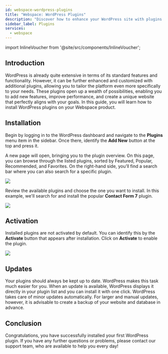```yaml
---
id: webspace-wordpress-plugins
title: "Webspace: WordPress Plugins"
description: "Discover how to enhance your WordPress site with plugins to add features and improve performance → Learn more now"
sidebar_label: Plugins
services:
  - webspace
---
```


import InlineVoucher from '@site/src/components/InlineVoucher';

## Introduction

WordPress is already quite extensive in terms of its standard features and functionality. However, it can be further enhanced and customized with additional plugins, allowing you to tailor the platform even more specifically to your needs. These plugins open up a wealth of possibilities, enabling you to add new features, improve performance, and create a unique website that perfectly aligns with your goals. In this guide, you will learn how to install WordPress plugins on your Webspace product.

<InlineVoucher/>

## Installation

Begin by logging in to the WordPress dashboard and navigate to the **Plugins** menu item in the sidebar. Once there, identify the **Add New** button at the top and press it.

A new page will open, bringing you to the plugin overview. On this page, you can browse through the listed plugins, sorted by Featured, Popular, Recommended, and Favorites. On the right-hand side, you’ll find a search bar where you can also search for a specific plugin.

![](https://screensaver01.zap-hosting.com/index.php/s/8yqT94dqFQZGCzp/download)

Review the available plugins and choose the one you want to install. In this example, we'll search for and install the popular **Contact Form 7** plugin.

![](https://screensaver01.zap-hosting.com/index.php/s/s45ag8yptMro4AD/download)

## Activation

Installed plugins are not activated by default. You can identify this by the **Activate** button that appears after installation. Click on **Activate** to enable the plugin.

![](https://screensaver01.zap-hosting.com/index.php/s/fqAdDb5YGWXZ7sB/download)

## Updates

Your plugins should always be kept up to date. WordPress makes this task much easier for you. When an update is available, WordPress displays it directly in your plugin list and you can install it with one click. WordPress takes care of minor updates automatically. For larger and manual updates, however, it is advisable to create a backup of your website and database in advance. 

## Conclusion

Congratulations, you have successfully installed your first WordPress plugin. If you have any further questions or problems, please contact our support team, who are available to help you every day!

<InlineVoucher />
